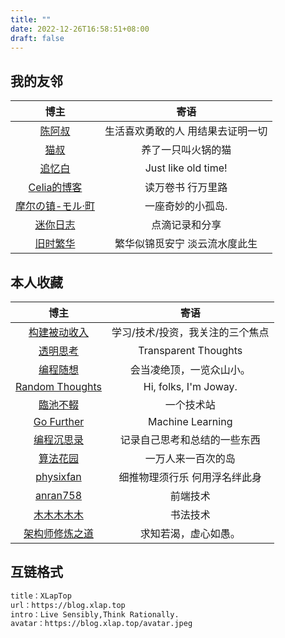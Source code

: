 ```yaml
---
title: ""
date: 2022-12-26T16:58:51+08:00
draft: false
---
```

## 我的友邻

|                    博主                    |               寄语               |
| :----------------------------------------: | :-------------------------------: |
|      [陈阿叔](https://www.rickychen.top)      | 生活喜欢勇敢的人 用结果去证明一切 |
|           [猫叔](https://maoshu.me)           |        养了一只叫火锅的猫        |
|       [追忆白](http://www.zhuiyibai.cn)       |        Just like old time!        |
| [Celia的博客](https://blog.becomingcelia.com) |         读万卷书 行万里路         |
| [摩尔の镇-モル·町](https://www.mole9630.top) |         一座奇妙的小孤岛.         |
|       [迷你日志](https://minirizhi.com)       |          点滴记录和分享          |
|      [旧时繁华](https://blog.rain888.cn)      |   繁华似锦觅安宁 淡云流水度此生   |

## 本人收藏

|                   博主                   |               寄语               |
| :---------------------------------------: | :------------------------------: |
|     [构建被动收入](https://www.bmpi.dev)     | 学习/技术/投资，我关注的三个焦点 |
| [透明思考](http://gigix.thoughtworkers.org) |       Transparent Thoughts       |
|     [编程随想](https://jiajunhuang.com)     |     会当凌绝顶，一览众山小。     |
|   [Random Thoughts](https://blog.joway.io)   |      Hi, folks, I'm Joway.      |
|        [臨池不輟](https://keelii.com)        |            一个技术站            |
| [Go Further](https://charlesliuyx.github.io) |         Machine Learning         |
|     [编程沉思录](https://www.cyhone.com)     |   记录自己思考和总结的一些东西   |
|       [算法花园](https://xiang578.com)       |        一万人来一百次的岛        |
|    [physixfan](https://www.physixfan.com)    |  细推物理须行乐 何用浮名绊此身  |
| [anran758](https://anran758.github.io/blog) |             前端技术             |
|      [木木木木木](https://immmmm.com/)      |             书法技术             |
|  [架构师修炼之道](https://tianmingxing.com)  |       求知若渴，虚心如愚。       |

## 互链格式

```txt
title：XLapTop
url：https://blog.xlap.top
intro：Live Sensibly,Think Rationally.
avatar：https://blog.xlap.top/avatar.jpeg
```
